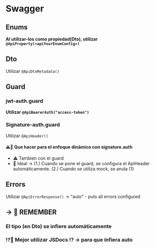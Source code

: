 # Swagger
## Enums
**Al utilizar-los como propiedad(Dto), utilizar `@ApiProperty(<apiYourEnumConfig>)`**

## Dto
Utilizar `@ApiDtoMetadata()`
## Guard
### jwt-auth.guard
**Utilizar `@ApiBearerAuth("access-token")`**
### Signature-auth.guard
Utilizar `@ApiHeader()`
#### ⚠️🧠 Que hacer para el enfoque dinámico con signature.auth
- ⚠️ Tambien con el guard
- 🤔 Ideal -> (1.) Cuando se pone el guard, se configura el ApiHeader automáticamente. (2.) Cuando se utiliza mock, se anula (1) 
## Errors
Utilizar `@ApiErrorResponse()` -> "auto" - puts all errors configured
## -> 🧠 REMEMBER
### El tipo (en Dto) se infiere automáticamente
### ⁉️🤔 Mejor utilizar JSDocs ⁉️ -> para que infiera auto